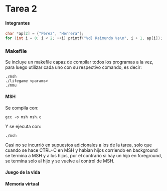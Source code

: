 # Tarea 2

#### Integrantes

```c
char *ap[2] = {"Pérez", "Herrera"};
for (int i = 0; i < 2; ++i) printf("%d) Raimundo %s\n", i + 1, ap[i]);
```

### Makefile

Se incluye un makefile capaz de compilar todos los programas a la vez, para luego utilizar cada uno con su respectivo comando, es decir:

```
./msh
./lifegame <params>
./mmu
```

#### MSH

Se compila con:
```
gcc -o msh msh.c
```

Y se ejecuta con:
```
./msh
```

Casi no se incurrió en supuestos adicionales a los de la tarea, solo que cuando se hace CTRL+C en MSH y habían hijos corriendo en background se termina a MSH y a los hijos, por el contrario si hay un hijo en foreground, se termina solo al hijo y se vuelve al control de MSH.

#### Juego de la vida


#### Memoria virtual